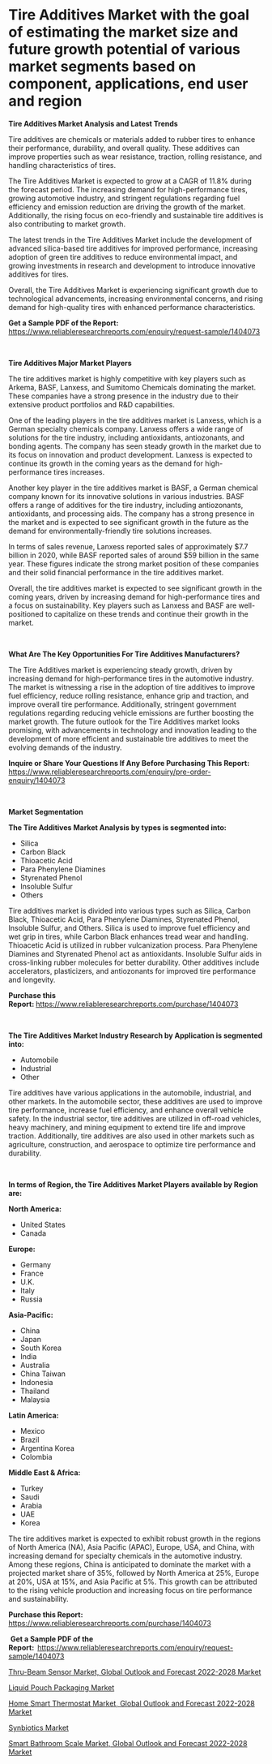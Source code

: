 <p><h1>Tire Additives Market with the goal of estimating the market size and future growth potential of various market segments based on component, applications, end user and region</h1></p><p><strong>Tire Additives Market Analysis and Latest Trends</strong></p>
<p><p>Tire additives are chemicals or materials added to rubber tires to enhance their performance, durability, and overall quality. These additives can improve properties such as wear resistance, traction, rolling resistance, and handling characteristics of tires.</p><p>The Tire Additives Market is expected to grow at a CAGR of 11.8% during the forecast period. The increasing demand for high-performance tires, growing automotive industry, and stringent regulations regarding fuel efficiency and emission reduction are driving the growth of the market. Additionally, the rising focus on eco-friendly and sustainable tire additives is also contributing to market growth.</p><p>The latest trends in the Tire Additives Market include the development of advanced silica-based tire additives for improved performance, increasing adoption of green tire additives to reduce environmental impact, and growing investments in research and development to introduce innovative additives for tires.</p><p>Overall, the Tire Additives Market is experiencing significant growth due to technological advancements, increasing environmental concerns, and rising demand for high-quality tires with enhanced performance characteristics.</p></p>
<p><strong>Get a Sample PDF of the Report:&nbsp;</strong> <a href="https://www.reliableresearchreports.com/enquiry/request-sample/1404073">https://www.reliableresearchreports.com/enquiry/request-sample/1404073</a></p>
<p>&nbsp;</p>
<p><strong>Tire Additives Major Market Players</strong></p>
<p><p>The tire additives market is highly competitive with key players such as Arkema, BASF, Lanxess, and Sumitomo Chemicals dominating the market. These companies have a strong presence in the industry due to their extensive product portfolios and R&D capabilities. </p><p>One of the leading players in the tire additives market is Lanxess, which is a German specialty chemicals company. Lanxess offers a wide range of solutions for the tire industry, including antioxidants, antiozonants, and bonding agents. The company has seen steady growth in the market due to its focus on innovation and product development. Lanxess is expected to continue its growth in the coming years as the demand for high-performance tires increases.</p><p>Another key player in the tire additives market is BASF, a German chemical company known for its innovative solutions in various industries. BASF offers a range of additives for the tire industry, including antiozonants, antioxidants, and processing aids. The company has a strong presence in the market and is expected to see significant growth in the future as the demand for environmentally-friendly tire solutions increases.</p><p>In terms of sales revenue, Lanxess reported sales of approximately $7.7 billion in 2020, while BASF reported sales of around $59 billion in the same year. These figures indicate the strong market position of these companies and their solid financial performance in the tire additives market.</p><p>Overall, the tire additives market is expected to see significant growth in the coming years, driven by increasing demand for high-performance tires and a focus on sustainability. Key players such as Lanxess and BASF are well-positioned to capitalize on these trends and continue their growth in the market.</p></p>
<p>&nbsp;</p>
<p><strong>What Are The Key Opportunities For Tire Additives Manufacturers?</strong></p>
<p><p>The Tire Additives market is experiencing steady growth, driven by increasing demand for high-performance tires in the automotive industry. The market is witnessing a rise in the adoption of tire additives to improve fuel efficiency, reduce rolling resistance, enhance grip and traction, and improve overall tire performance. Additionally, stringent government regulations regarding reducing vehicle emissions are further boosting the market growth. The future outlook for the Tire Additives market looks promising, with advancements in technology and innovation leading to the development of more efficient and sustainable tire additives to meet the evolving demands of the industry.</p></p>
<p><strong>Inquire or Share Your Questions If Any Before Purchasing This Report:</strong> <a href="https://www.reliableresearchreports.com/enquiry/pre-order-enquiry/1404073">https://www.reliableresearchreports.com/enquiry/pre-order-enquiry/1404073</a></p>
<p>&nbsp;</p>
<p><strong>Market Segmentation</strong></p>
<p><strong>The Tire Additives Market Analysis by types is segmented into:</strong></p>
<p><ul><li>Silica</li><li>Carbon Black</li><li>Thioacetic Acid</li><li>Para Phenylene Diamines</li><li>Styrenated Phenol</li><li>Insoluble Sulfur</li><li>Others</li></ul></p>
<p><p>Tire additives market is divided into various types such as Silica, Carbon Black, Thioacetic Acid, Para Phenylene Diamines, Styrenated Phenol, Insoluble Sulfur, and Others. Silica is used to improve fuel efficiency and wet grip in tires, while Carbon Black enhances tread wear and handling. Thioacetic Acid is utilized in rubber vulcanization process. Para Phenylene Diamines and Styrenated Phenol act as antioxidants. Insoluble Sulfur aids in cross-linking rubber molecules for better durability. Other additives include accelerators, plasticizers, and antiozonants for improved tire performance and longevity.</p></p>
<p><strong>Purchase this Report:&nbsp;</strong><a href="https://www.reliableresearchreports.com/purchase/1404073">https://www.reliableresearchreports.com/purchase/1404073</a></p>
<p>&nbsp;</p>
<p><strong>The Tire Additives Market Industry Research by Application is segmented into:</strong></p>
<p><ul><li>Automobile</li><li>Industrial</li><li>Other</li></ul></p>
<p><p>Tire additives have various applications in the automobile, industrial, and other markets. In the automobile sector, these additives are used to improve tire performance, increase fuel efficiency, and enhance overall vehicle safety. In the industrial sector, tire additives are utilized in off-road vehicles, heavy machinery, and mining equipment to extend tire life and improve traction. Additionally, tire additives are also used in other markets such as agriculture, construction, and aerospace to optimize tire performance and durability.</p></p>
<p>&nbsp;</p>
<p><strong>In terms of Region, the Tire Additives Market Players available by Region are:</strong></p>
<p>
    <p> <strong> North America: </strong>
        <ul>
            <li>United States</li>
            <li>Canada</li>
        </ul>
        </p> 
    <p> <strong> Europe: </strong>
        <ul>
            <li>Germany</li>
            <li>France</li>
            <li>U.K.</li>
            <li>Italy</li>
            <li>Russia</li>
        </ul>
        </p> 
    <p> <strong> Asia-Pacific: </strong>
        <ul>
            <li>China</li>
            <li>Japan</li>
            <li>South Korea</li>
            <li>India</li>
            <li>Australia</li>
            <li>China Taiwan</li>
            <li>Indonesia</li>
            <li>Thailand</li>
            <li>Malaysia</li>
        </ul>
        </p> 
    <p> <strong> Latin America: </strong>
        <ul>
            <li>Mexico</li>
            <li>Brazil</li>
            <li>Argentina Korea</li>
            <li>Colombia</li>
        </ul>
        </p> 
    <p> <strong> Middle East & Africa: </strong>
        <ul>
            <li>Turkey</li>
            <li>Saudi</li>
            <li>Arabia</li>
            <li>UAE</li>
            <li>Korea</li>
        </ul>
    </p>
    </p>
<p><p>The tire additives market is expected to exhibit robust growth in the regions of North America (NA), Asia Pacific (APAC), Europe, USA, and China, with increasing demand for specialty chemicals in the automotive industry. Among these regions, China is anticipated to dominate the market with a projected market share of 35%, followed by North America at 25%, Europe at 20%, USA at 15%, and Asia Pacific at 5%. This growth can be attributed to the rising vehicle production and increasing focus on tire performance and sustainability.</p></p>
<p><strong>Purchase this Report: </strong><a href="https://www.reliableresearchreports.com/purchase/1404073">https://www.reliableresearchreports.com/purchase/1404073</a></p>
<p>&nbsp;<strong>Get a Sample PDF of the Report:&nbsp;&nbsp;</strong><a href="https://www.reliableresearchreports.com/enquiry/request-sample/1404073">https://www.reliableresearchreports.com/enquiry/request-sample/1404073</a></p>
<p><strong></strong></p>
<p><p><a href="https://cute-banjo-8ca.notion.site/Thru-Beam-Sensor-Market-Global-Outlook-and-Forecast-2022-2028-Market-Size-Reflecting-a-Forecast-Til-3a162a608fa44e43b868ed919f3b6602">Thru-Beam Sensor Market, Global Outlook and Forecast 2022-2028 Market</a></p><p><a href="https://view.publitas.com/reportprime-1/liquid-pouch-packaging-market-dynamics-2024-2031-also-about-its-market-trends-projections-and-opportunities/">Liquid Pouch Packaging Market</a></p><p><a href="https://frill-swim-3cd.notion.site/Home-Smart-Thermostat-Market-Global-Outlook-and-Forecast-2022-2028-Market-Analysis-Examines-its-Sco-cd66d6e0a90f46ec951073d93834475b">Home Smart Thermostat Market, Global Outlook and Forecast 2022-2028 Market</a></p><p><a href="https://view.publitas.com/reportprime-1/synbiotics-market-size-evaluating-its-market-trends-growth-and-projections-2024-2031/">Synbiotics Market</a></p><p><a href="https://meowing-lemming-dd3.notion.site/Smart-Bathroom-Scale-Market-Global-Outlook-and-Forecast-2022-2028-Market-Size-Share-Trends-Analy-d19d7dabebd54a778582b6fb0dba1980">Smart Bathroom Scale Market, Global Outlook and Forecast 2022-2028 Market</a></p></p>